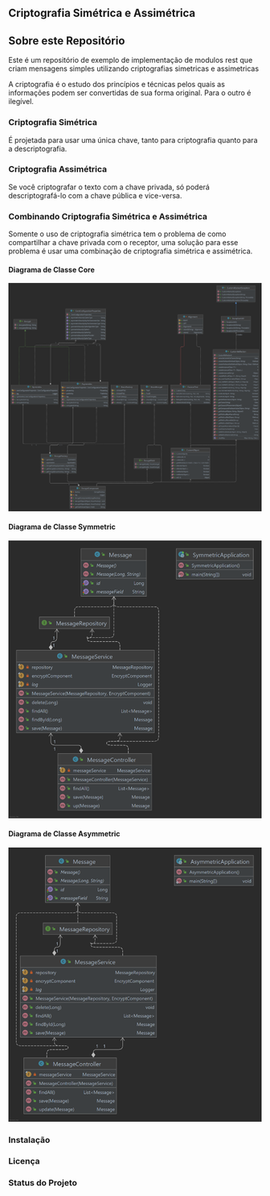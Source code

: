 ## Criptografia Simétrica e Assimétrica

## Sobre este Repositório

Este é um repositório de exemplo de implementação de modulos rest que criam mensagens simples utilizando criptografias simetricas e assimetricas

A criptografia é o estudo dos princípios e técnicas pelos quais as informações podem ser convertidas de sua forma
original. Para o outro é ilegível.

### Criptografia Simétrica

É projetada para usar uma única chave, tanto para criptografia quanto para a descriptografia.

### Criptografia Assimétrica

Se você criptografar o texto com a chave privada, só poderá descriptografá-lo com a chave pública e vice-versa.

### Combinando Criptografia Simétrica e Assimétrica

Somente o uso de criptografia simétrica tem o problema de como compartilhar a chave privada com o receptor, uma solução
para esse problema é usar uma combinação de criptografia simétrica e assimétrica.


#### Diagrama de Classe Core

![Diagram](assets/core.png)

#### Diagrama de Classe Symmetric

![Diagram](assets/symmetric.png)

#### Diagrama de Classe Asymmetric

![Diagram](assets/asymmetric.png)

### Instalação

### Licença

### Status do Projeto
